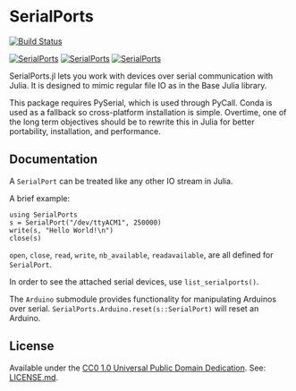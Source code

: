 # SerialPorts

[![Build Status](https://travis-ci.org/JuliaIO/SerialPorts.jl.svg?branch=master)](https://travis-ci.org/JuliaIO/SerialPorts.jl)

[![SerialPorts](http://pkg.julialang.org/badges/SerialPorts_0.4.svg)](http://pkg.julialang.org/?pkg=SerialPorts)
[![SerialPorts](http://pkg.julialang.org/badges/SerialPorts_0.5.svg)](http://pkg.julialang.org/?pkg=SerialPorts)
[![SerialPorts](http://pkg.julialang.org/badges/SerialPorts_0.6.svg)](http://pkg.julialang.org/?pkg=SerialPorts)

SerialPorts.jl lets you work with devices over serial communication with Julia.
It is designed to mimic regular file IO as in the Base Julia library.

This package requires PySerial, which is used through PyCall. Conda is used as
a fallback so cross-platform installation is simple. Overtime, one of
the long term objectives should be to rewrite this in Julia for better portability,
installation, and performance.

## Documentation

A `SerialPort` can be treated like any other IO stream in Julia.

A brief example:

```
using SerialPorts
s = SerialPort("/dev/ttyACM1", 250000)
write(s, "Hello World!\n")
close(s)
```

`open`, `close`, `read`, `write`, `nb_available`, `readavailable`, are all
defined for `SerialPort`.

In order to see the attached serial devices, use `list_serialports()`.

The `Arduino` submodule provides functionality for manipulating Arduinos over
serial. `SerialPorts.Arduino.reset(s::SerialPort)` will reset an Arduino.

## License
Available under the [CC0 1.0 Universal Public Domain Dedication](http://en.wikipedia.org/wiki/Creative_Commons_license#Zero_.2F_Public_domain). See: [LICENSE.md](./LICENSE.md).

